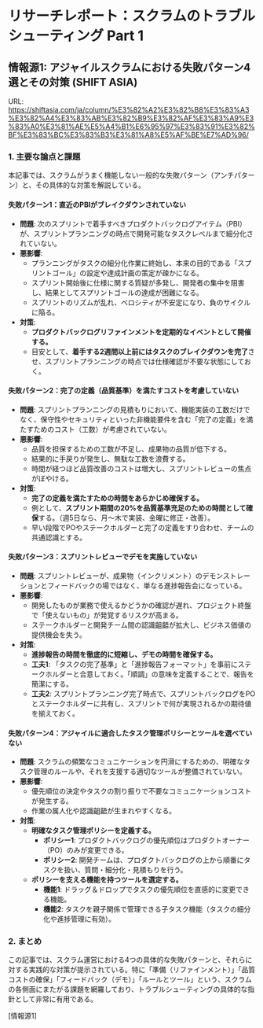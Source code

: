 # リサーチレポート：スクラムのトラブルシューティング Part 1

## 情報源1: アジャイルスクラムにおける失敗パターン4選とその対策 (SHIFT ASIA)

URL: https://shiftasia.com/ja/column/%E3%82%A2%E3%82%B8%E3%83%A3%E3%82%A4%E3%83%AB%E3%82%B9%E3%82%AF%E3%83%A9%E3%83%A0%E3%81%AE%E5%A4%B1%E6%95%97%E3%83%91%E3%82%BF%E3%83%BC%E3%83%B3%E3%81%A8%E5%AF%BE%E7%AD%96/

### 1. 主要な論点と課題

本記事では、スクラムがうまく機能しない一般的な失敗パターン（アンチパターン）と、その具体的な対策を解説している。

#### 失敗パターン1：直近のPBIがブレイクダウンされていない

*   **問題**: 次のスプリントで着手すべきプロダクトバックログアイテム（PBI）が、スプリントプランニングの時点で開発可能なタスクレベルまで細分化されていない。
*   **悪影響**:
    *   プランニングがタスクの細分化作業に終始し、本来の目的である「スプリントゴール」の設定や達成計画の策定が疎かになる。
    *   スプリント開始後に仕様に関する質疑が多発し、開発者の集中を阻害し、結果としてスプリントゴールの達成が困難になる。
    *   スプリントのリズムが乱れ、ベロシティが不安定になり、負のサイクルに陥る。
*   **対策**:
    *   **プロダクトバックログリファインメントを定期的なイベントとして開催する。**
    *   目安として、**着手する2週間以上前にはタスクのブレイクダウンを完了**させ、スプリントプランニングの時点では仕様確認が不要な状態にしておく。

#### 失敗パターン2：完了の定義（品質基準）を満たすコストを考慮していない

*   **問題**: スプリントプランニングの見積もりにおいて、機能実装の工数だけでなく、保守性やセキュリティといった非機能要件を含む「完了の定義」を満たすためのコスト（工数）が考慮されていない。
*   **悪影響**:
    *   品質を担保するための工数が不足し、成果物の品質が低下する。
    *   結果的に手戻りが発生し、無駄な工数を浪費する。
    *   時間が経つほど品質改善のコストは増大し、スプリントレビューの焦点がぼやける。
*   **対策**:
    *   **完了の定義を満たすための時間をあらかじめ確保する。**
    *   例として、**スプリント期間の20%を品質基準充足のための時間として確保**する。（週5日なら、月〜木で実装、金曜に修正・改善）。
    *   早い段階でPOやステークホルダーと完了の定義をすり合わせ、チームの共通認識とする。

#### 失敗パターン3：スプリントレビューでデモを実施していない

*   **問題**: スプリントレビューが、成果物（インクリメント）のデモンストレーションとフィードバックの場ではなく、単なる進捗報告会になっている。
*   **悪影響**:
    *   開発したものが業務で使えるかどうかの確認が遅れ、プロジェクト終盤で「使えないもの」が発覚するリスクが高まる。
    *   ステークホルダーと開発チーム間の認識齟齬が拡大し、ビジネス価値の提供機会を失う。
*   **対策**:
    *   **進捗報告の時間を徹底的に短縮し、デモの時間を確保する。**
    *   **工夫1**: 「タスクの完了基準」と「進捗報告フォーマット」を事前にステークホルダーと合意しておく。「順調」の意味を定義することで、報告を簡潔にする。
    *   **工夫2**: スプリントプランニング完了時点で、スプリントバックログをPOとステークホルダーに共有し、スプリントで何が実現されるかの期待値を揃えておく。

#### 失敗パターン4：アジャイルに適合したタスク管理ポリシーとツールを選べていない

*   **問題**: スクラムの頻繁なコミュニケーションを円滑にするための、明確なタスク管理のルールや、それを支援する適切なツールが整備されていない。
*   **悪影響**:
    *   優先順位の決定やタスクの割り振りで不要なコミュニケーションコストが発生する。
    *   作業の属人化や認識齟齬が生まれやすくなる。
*   **対策**:
    *   **明確なタスク管理ポリシーを定義する。**
        *   **ポリシー1**: プロダクトバックログの優先順位はプロダクトオーナー（PO）のみが変更できる。
        *   **ポリシー2**: 開発チームは、プロダクトバックログの上から順番にタスクを扱い、質問・細分化・見積もりを行う。
    *   **ポリシーを支える機能を持つツールを選定する。**
        *   **機能1**: ドラッグ＆ドロップでタスクの優先順位を直感的に変更できる機能。
        *   **機能2**: タスクを親子関係で管理できる子タスク機能（タスクの細分化や進捗管理に有効）。

### 2. まとめ

この記事では、スクラム運営における4つの具体的な失敗パターンと、それらに対する実践的な対策が提示されている。特に「準備（リファインメント）」「品質コストの確保」「フィードバック（デモ）」「ルールとツール」という、スクラムの各側面にまたがる課題を網羅しており、トラブルシューティングの具体的な指針として非常に有用である。

[情報源1] 
